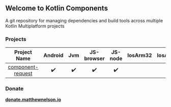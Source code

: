 ## Welcome to Kotlin Components

A git repository for managing dependencies and build tools across multiple Kotlin Multiplatform projects

### Projects
  
<!-- 25 -->
| Project Name | Android | Jvm | JS-browser | JS-node | IosArm32 | IosArm64 | IosX64 | IosSimulatorArm64 | MacosArm64 | MacosX64 | TvosArm64 | TvosX64 | TvosSimulatorArm64 | WatchosArm32 | WatchosArm64 | WatchosX64 | WatchosX86 | WatchosSimulatorArm64 | LinuxArm32Hfp | LinuxMips32 | LinuxMipsel32 | LinuxX64 | MingwX64 | MingwX86 |
| :-: | :-: | :-: | :-: | :-: | :-: | :-: | :-: | :-: | :-: | :-: | :-: | :-: | :-: | :-: | :-: | :-: | :-: | :-: | :-: | :-: | :-: | :-: | :-: | :-: |
| <!-- Project Name --> [component-request](https://github.com/05nelsonm/component-request) | <!-- Android --> ✔️ | <!-- Jvm --> ✔️ | <!-- JS-browser --> ✔️ | <!-- JS-node --> ✔️ | <!-- IosArm32 --> | <!-- IosArm64 --> ✔️ | <!-- IosX64 --> ✔️ | <!-- IosSimulatorArm64 --> | <!-- MacosArm64 --> ✔️ | <!-- MacosX64 --> ✔️ | <!-- TvosArm64 --> ✔️ | <!-- TvosX64 --> ✔️ | <!-- TvosSimulatorArm64 --> | <!-- WatchosArm32 --> ✔️ | <!-- WatchosArm64 --> ✔️ | <!-- WatchosX64 --> ✔️ | <!-- WatchosX86 --> | <!-- WatchosSimulatorArm64 --> | <!--LinuxArm32Hfp --> | <!--LinuxMips32 --> | <!-- LinuxMipsel32 --> | <!-- LinuxX64 --> ✔️ | <!-- MingwX64 --> ✔️ | <!-- MingwX86 --> |

### Donate

**[donate.matthewnelson.io](https://donate.matthewnelson.io)**
